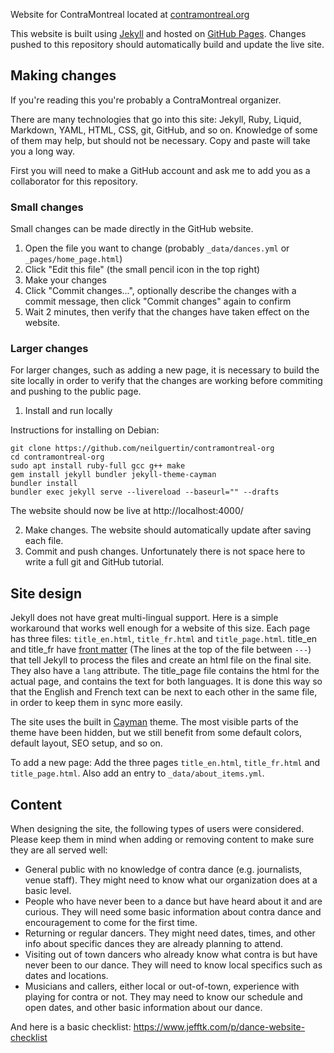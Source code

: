 Website for ContraMontreal located at [contramontreal.org](https://www.contramontreal.org)

This website is built using [Jekyll](https://jekyllrb.com/) and hosted on [GitHub Pages](https://pages.github.com/). Changes pushed to this repository should automatically build and update the live site.

## Making changes
If you're reading this you're probably a ContraMontreal organizer.

There are many technologies that go into this site: Jekyll, Ruby, Liquid, Markdown, YAML, HTML, CSS, git, GitHub, and so on. Knowledge of some of them may help, but should not be necessary. Copy and paste will take you a long way.

First you will need to make a GitHub account and ask me to add you as a collaborator for this repository.

### Small changes
Small changes can be made directly in the GitHub website.
1. Open the file you want to change (probably `_data/dances.yml` or `_pages/home_page.html`)
2. Click "Edit this file" (the small pencil icon in the top right)
3. Make your changes
4. Click "Commit changes...", optionally describe the changes with a commit message, then click "Commit changes" again to confirm
5. Wait 2 minutes, then verify that the changes have taken effect on the website.

### Larger changes
For larger changes, such as adding a new page, it is necessary to build the site locally in order to verify that the changes are working before commiting and pushing to the public page.

1. Install and run locally

Instructions for installing on Debian:
```
git clone https://github.com/neilguertin/contramontreal-org
cd contramontreal-org
sudo apt install ruby-full gcc g++ make
gem install jekyll bundler jekyll-theme-cayman
bundler install
bundler exec jekyll serve --livereload --baseurl="" --drafts
```
The website should now be live at http://localhost:4000/

2. Make changes. The website should automatically update after saving each file.
3. Commit and push changes. Unfortunately there is not space here to write a full git and GitHub tutorial.

## Site design
Jekyll does not have great multi-lingual support. Here is a simple workaround that works well enough for a website of this size. Each page has three files: `title_en.html`, `title_fr.html` and `title_page.html`. title_en and title_fr have [front matter](https://jekyllrb.com/docs/front-matter/) (The lines at the top of the file between `---`) that tell Jekyll to process the files and create an html file on the final site. They also have a `lang` attribute. The title_page file contains the html for the actual page, and contains the text for both languages. It is done this way so that the English and French text can be next to each other in the same file, in order to keep them in sync more easily.

The site uses the built in [Cayman](https://github.com/pages-themes/cayman) theme. The most visible parts of the theme have been hidden, but we still benefit from some default colors, default layout, SEO setup, and so on.

To add a new page: Add the three pages `title_en.html`, `title_fr.html` and `title_page.html`. Also add an entry to `_data/about_items.yml`.

## Content
When designing the site, the following types of users were considered. Please keep them in mind when adding or removing content to make sure they are all served well:
* General public with no knowledge of contra dance (e.g. journalists, venue staff). They might need to know what our organization does at a basic level.
* People who have never been to a dance but have heard about it and are curious. They will need some basic information about contra dance and encouragement to come for the first time.
* Returning or regular dancers. They might need dates, times, and other info about specific dances they are already planning to attend.
* Visiting out of town dancers who already know what contra is but have never been to our dance. They will need to know local specifics such as dates and locations.
* Musicians and callers, either local or out-of-town, experience with playing for contra or not. They may need to know our schedule and open dates, and other basic information about our dance.

And here is a basic checklist: https://www.jefftk.com/p/dance-website-checklist

